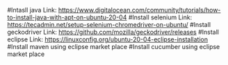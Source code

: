 #Intasll java 
 Link: https://www.digitalocean.com/community/tutorials/how-to-install-java-with-apt-on-ubuntu-20-04
#Install selenium 
 Link: https://tecadmin.net/setup-selenium-chromedriver-on-ubuntu/
#Install geckodriver
Link: https://github.com/mozilla/geckodriver/releases
#Install eclipse
 Link: https://linuxconfig.org/ubuntu-20-04-eclipse-installation
#Install maven using eclipse market place
#Install cucumber using eclipse market place 

